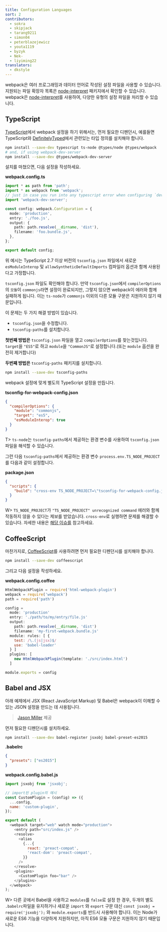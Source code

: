 ```yaml
---
title: Configuration Languages
sort: 2
contributors:
  - sokra
  - skipjack
  - tarang9211
  - simon04
  - peterblazejewicz
  - youta1119
  - byzyk
  - Nek-
  - liyiming22
translators:
  - dkstyle
---
```


webpack은 여러 프로그래밍과 데이터 언어로 작성된 설정 파일을 사용할 수 있습니다. 지원되는 파일 확장자 목록은 [node-interpret](https://github.com/gulpjs/interpret) 패키지에서 확인할 수 있습니다. webpack은 [node-interpret](https://github.com/gulpjs/interpret)를 사용하여, 다양한 유형의 설정 파일을 처리할 수 있습니다.

## TypeScript

[TypeScript](http://www.typescriptlang.org/)에서 webpack 설정을 하기 위해서는, 먼저 필요한 디펜던시, 예를들면 TypeScript와 [DefinitelyTyped](https://definitelytyped.org/)에서 관련있는 타입 정의를 설치해야 합니다.

```bash
npm install --save-dev typescript ts-node @types/node @types/webpack
# and, if using webpack-dev-server
npm install --save-dev @types/webpack-dev-server
```

설치를 마쳤으면, 다음 설정을 작성하세요.

**webpack.config.ts**

```typescript
import * as path from 'path';
import * as webpack from 'webpack';
// just in case you run into any typescript error when configuring `devServer`
import 'webpack-dev-server';

const config: webpack.Configuration = {
  mode: 'production',
  entry: './foo.js',
  output: {
    path: path.resolve(__dirname, 'dist'),
    filename: 'foo.bundle.js',
  },
};

export default config;
```

위 예시는 TypeScript 2.7 이상 버전의 `tsconfig.json` 파일에서 새로운 `esModuleInterop` 및 `allowSyntheticDefaultImports` 컴파일러 옵션과 함께 사용된다고 가정합니다.

`tsconfig.json` 파일도 확인해야 합니다. 만약 `tsconfig.json`에서 `compilerOptions`의 `모듈`이 `commonjs`라면 설정이 완료되지만, 그렇지 않으면 webpack이 에러와 함께 실패하게 됩니다. 이는 `ts-node`가 `commonjs` 이외의 다른 모듈 구문은 지원하지 않기 때문입니다.

이 문제는 두 가지 해결 방법이 있습니다.

- `tsconfig.json`을 수정합니다.
- `tsconfig-paths`를 설치합니다.

**첫번째 방법은** `tsconfig.json` 파일을 열고 `compilerOptions`를 찾는것입니다. `target`을 `"ES5"`로 하고 `module`을 `"CommonJS"`로 설정합니다.(또는 `module` 옵션을 완전히 제거합니다)

**두번째 방법은** `tsconfig-paths` 패키지를 설치합니다.

```bash
npm install --save-dev tsconfig-paths
```

webpack 설정에 맞게 별도의 TypeScript 설정을 만듭니다.

**tsconfig-for-webpack-config.json**

```json
{
  "compilerOptions": {
    "module": "commonjs",
    "target": "es5",
    "esModuleInterop": true
  }
}
```

T> `ts-node`는 `tsconfig-paths`에서 제공하는 환경 변수를 사용하여 `tsconfig.json` 파일을 해석할 수 있습니다.

그런 다음 `tsconfig-paths`에서 제공하는 환경 변수 `process.env.TS_NODE_PROJECT`를 다음과 같이 설정합니다.

**package.json**

```json
{
  "scripts": {
    "build": "cross-env TS_NODE_PROJECT=\"tsconfig-for-webpack-config.json\" webpack"
  }
}
```

W> `TS_NODE_PROJECT`가 `"TS_NODE_PROJECT" unrecognized command` 에러와 함께 작동하지 않을 수 있다는 제보를 받았습니다. `cross-env`로 실행하면 문제를 해결할 수 있습니다. 자세한 내용은 [해당 이슈를](https://github.com/webpack/webpack.js.org/issues/2733) 참고하세요.

## CoffeeScript

마찬가지로, [CoffeeScript](https://coffeescript.org/)를 사용하려면 먼저 필요한 디펜던시를 설치해야 합니다.

```bash
npm install --save-dev coffeescript
```

그리고 다음 설정을 작성하세요.

**webpack.config.coffee**

<!-- eslint-skip -->

```js
HtmlWebpackPlugin = require('html-webpack-plugin')
webpack = require('webpack')
path = require('path')

config =
  mode: 'production'
  entry: './path/to/my/entry/file.js'
  output:
    path: path.resolve(__dirname, 'dist')
    filename: 'my-first-webpack.bundle.js'
  module: rules: [ {
    test: /\.(js|jsx)$/
    use: 'babel-loader'
  } ]
  plugins: [
    new HtmlWebpackPlugin(template: './src/index.html')
  ]

module.exports = config
```

## Babel and JSX

아래 예제에서 JSX (React JavaScript Markup) 및 Babel은 webpack이 이해할 수 있는 JSON 설정을 만드는 데 사용됩니다.

> [Jason Miller](https://twitter.com/_developit) 제공

먼저 필요한 디펜던시를 설치하세요.

```bash
npm install --save-dev babel-register jsxobj babel-preset-es2015
```

**.babelrc**

```json
{
  "presets": ["es2015"]
}
```

**webpack.config.babel.js**

```js
import jsxobj from 'jsxobj';

// import된 plugin의 예시
const CustomPlugin = (config) => ({
  ...config,
  name: 'custom-plugin',
});

export default (
  <webpack target="web" watch mode="production">
    <entry path="src/index.js" />
    <resolve>
      <alias
        {...{
          react: 'preact-compat',
          'react-dom': 'preact-compat',
        }}
      />
    </resolve>
    <plugins>
      <CustomPlugin foo="bar" />
    </plugins>
  </webpack>
);
```

W> 다른 곳에서 Babel을 사용하고 `modules`를 `false`로 설정 한 경우, 두개의 별도 `.babelrc`파일을 유지하거나 새로운 `import` 와 `export` 구문 대신 `const jsxobj = require('jsxobj');` 와 `module.exports`를 반드시 사용해야 합니다. 이는 Node가 새로운 ES6 기능을 다양하게 지원하지만, 아직 ES6 모듈 구문은 지원하지 않기 때문입니다.
